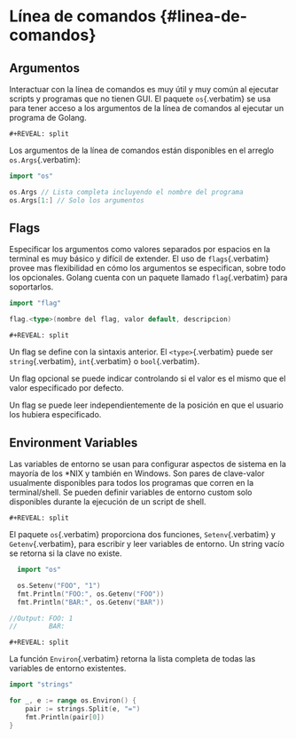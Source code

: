 # Línea de comandos {#linea-de-comandos}

## Argumentos

Interactuar con la línea de comandos es muy útil y muy común al ejecutar
scripts y programas que no tienen GUI. El paquete `os`{.verbatim} se usa
para tener acceso a los argumentos de la línea de comandos al ejecutar
un programa de Golang.

```{=org}
#+REVEAL: split
```
Los argumentos de la línea de comandos están disponibles en el arreglo
`os.Args`{.verbatim}:

``` go
import "os"

os.Args // Lista completa incluyendo el nombre del programa
os.Args[1:] // Solo los argumentos
```

## Flags

Especificar los argumentos como valores separados por espacios en la
terminal es muy básico y difícil de extender. El uso de
`flags`{.verbatim} provee mas flexibilidad en cómo los argumentos se
especifican, sobre todo los opcionales. Golang cuenta con un paquete
llamado `flag`{.verbatim} para soportarlos.

``` go
import "flag"

flag.<type>(nombre del flag, valor default, descripcion)
```

```{=org}
#+REVEAL: split
```
Un flag se define con la sintaxis anterior. El `<type>`{.verbatim} puede
ser `string`{.verbatim}, `int`{.verbatim} o `bool`{.verbatim}.

Un flag opcional se puede indicar controlando si el valor es el mismo
que el valor especificado por defecto.

Un flag se puede leer independientemente de la posición en que el
usuario los hubiera especificado.

## Environment Variables

Las variables de entorno se usan para configurar aspectos de sistema en
la mayoría de los \*NIX y también en Windows. Son pares de clave-valor
usualmente disponibles para todos los programas que corren en la
terminal/shell. Se pueden definir variables de entorno custom solo
disponibles durante la ejecución de un script de shell.

```{=org}
#+REVEAL: split
```
El paquete `os`{.verbatim} proporciona dos funciones,
`Setenv`{.verbatim} y `Getenv`{.verbatim}, para escribir y leer
variables de entorno. Un string vacío se retorna si la clave no existe.

``` go
  import "os"

  os.Setenv("FOO", "1")
  fmt.Println("FOO:", os.Getenv("FOO"))
  fmt.Println("BAR:", os.Getenv("BAR"))

//Output: FOO: 1
//        BAR:
```

```{=org}
#+REVEAL: split
```
La función `Environ`{.verbatim} retorna la lista completa de todas las
variables de entorno existentes.

``` go
import "strings"

for _, e := range os.Environ() {
    pair := strings.Split(e, "=")
    fmt.Println(pair[0])
}
```
